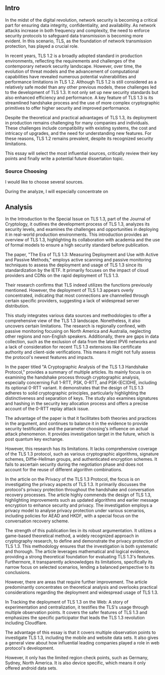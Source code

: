 ## Intro
In the midst of the digital revolution, network security is becoming a critical part for ensuring data integrity, confidentiality, and availability. As network attacks increase in both frequency and complexity, the need to enforce security protocols to safeguard data transmission is becoming more evident. In this scenario, TLS, as the foundation of network transmission protection, has played a crucial role.

In recent years, TLS 1.2 is a broadly adopted standard in production environments, reflecting the requirements and challenges of the contemporary network security landscape. However, over time, the evolution of threat models and the advancement of computational capabilities have revealed numerous potential vulnerabilities and performance limitations in TLS 1.2. Although TLS 1.2 is still considered as a relatively safe model than any other previous models, these challenges led to the development of TLS 1.3. It not only set up new security standards but also enhanced efficiency and performance. A key feature of TLS 1.3 is its streamlined handshake process and the use of more complex cryptographic primitives to offer higher security and improved performance.

Despite the theoretical and practical advantages of TLS 1.3, its deployment in production remains challenging for many companies and individuals. These challenges include compatibility with existing systems, the cost and intricacy of upgrades, and the need for understanding new features. For these reasons, TLS 1.2 remains prevalent, despite its recognized security limitations.

This essay will select the most influential sources, critically review their key points and finally write a potential future dissertation topic. 

### Source Choosing

I would like to choose several sources. 

During the analyze, I will especially concentrate on 


## Analysis

In the Introduction to the Special Issue on TLS 1.3, part of the Journal of Cryptology, it outlines the development process of TLS 1.3, analyzes its security levels, and examines the challenges and opportunities in deploying it in real-world production environments. This introduction provides an overview of TLS 1.3, highlighting its collaboration with academia and the use of formal models to ensure a high security standard before publication.

The paper, "The Era of TLS 1.3: Measuring Deployment and Use with Active and Passive Methods," employs active scanning and passive monitoring techniques to assess the deployment and usage of TLS 1.3 since its standardization by the IETF. It primarily focuses on the impact of cloud providers and CDNs on the rapid deployment of TLS 1.3.

Their research confirms that TLS indeed utilizes the functions previously mentioned. However, the deployment of TLS 1.3 appears overly concentrated, indicating that most connections are channelled through certain specific providers, suggesting a lack of widespread server distribution.

This study integrates various data sources and methodologies to offer a comprehensive view of the TLS 1.3 landscape. Nonetheless, it also uncovers certain limitations. The research is regionally confined, with passive monitoring focusing on North America and Australia, neglecting other regions and non-English speakers. Additionally, there are gaps in data collection, such as the exclusion of data from the latest IPV6 networks and a lack of consideration for recent TLS 1.3 extensions like certificate authority and client-side verifications. This means it might not fully assess the protocol's newest features and impacts.

In the paper titled "A Cryptographic Analysis of the TLS 1.3 Handshake Protocol," provides a summary of multiple articles. Its mainly focus is on examining the handshake process through cryptographic analysis, especially concerning Full 1-RTT, PSK, 0-RTT, and PSK-(EC)DHE, including its optional 0-RTT variant. It demonstrates that the design of TLS 1.3 adheres to solid cryptographic principles, particularly highlighting the distinctiveness and separation of keys. The study also examines signatures and hashing in the security key allocation process and offers a precise account of the 0-RTT replay attack issue. 

The advantage of the paper is that it facilitates both theories and practices in the argument, and continues to balance it in the evidence to provide security testification and the parameter choosing's influence on actual attack phenomenon. It provides investigation target in the future, which is post quantum key exchange. 

However, this research has its limitations. It lacks comprehensive coverage of the TLS 1.3 protocol, such as various cryptographic algorithms, signature schemes, Diffie-Hellman groups, and authenticated encryption schemes. It fails to ascertain security during the negotiation phase and does not account for the reuse of different algorithm combinations. 

In the article on the Privacy of the TLS 1.3 Protocol, the focus is on investigating the privacy aspects of TLS 1.3. It primarily discusses the protocol's privacy protection throughout the handshake and conversation recovery processes. The article highly commends the design of TLS 1.3, highlighting improvements such as updated algorithms and earlier message encryption to enhance security and privacy. The investigation employs a privacy model to analyse privacy protection under various scenarios, including policies for AEAD and HKDF, with a special focus on the conversation recovery scheme.

The strength of this publication lies in its robust argumentation. It utilizes a game-based theoretical method, a widely recognized approach in cryptography research, to define and demonstrate the privacy protection of TLS 1.3. This methodology ensures that the investigation is both systematic and thorough. The article leverages mathematical and logical evidence, providing a strong theoretical foundation for evaluating TLS 1.3's features. Furthermore, it transparently acknowledges its limitations, specifically its narrow focus on selected scenarios, lending a balanced perspective to its conclusions.

However, there are areas that require further improvement. The article predominantly concentrates on theoretical analysis and overlooks practical considerations regarding the deployment and widespread usage of TLS 1.3.

In Tracking the deployment of TLS 1.3 on the Web: A story of experimentation and centralization, it testifies the TLS's usage through multiple observation points. It covers the safer features of TLS 1.3 and emphasizes the specific participator that leads the TLS 1.3 revolution including Cloudflare. 

The advantage of this essay is that it covers multiple observation points to investigate TLS 1.3, including the mobile and website data sets. It also gives a general view about how influential leading companies played a role in web protocol's development. 

However, it only has the limited region check points, such as Germany, Sydney, North America. It is also device specific, which means it only offered android data sets. 
